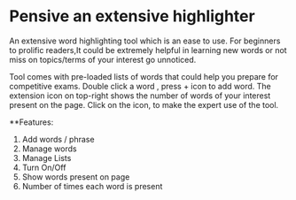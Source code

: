 # Pensive an extensive highlighter

An extensive word highlighting tool which is an ease to use. For beginners to prolific readers,It could be extremely helpful in learning new words or not miss on topics/terms of your interest go unnoticed.

Tool comes with pre-loaded lists of words that could help you prepare for competitive exams. Double click a word , press + icon to add word. The extension icon on top-right shows the number of words of your interest present on the page. Click on the icon, to make the expert use of the tool.

**Features:
1. Add words / phrase
2. Manage words
3. Manage Lists     
4. Turn On/Off
5. Show words present on page     
6. Number of times each word is present

